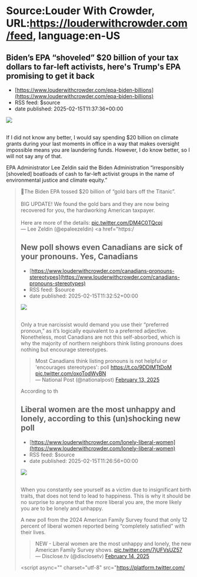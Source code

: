 # Source:Louder With Crowder, URL:https://louderwithcrowder.com/feed, language:en-US

## Biden’s EPA “shoveled” $20 billion of your tax dollars to far-left activists, here's Trump's EPA promising to get it back
 - [https://www.louderwithcrowder.com/epa-biden-billions](https://www.louderwithcrowder.com/epa-biden-billions)
 - RSS feed: $source
 - date published: 2025-02-15T11:37:36+00:00

<img src="https://www.louderwithcrowder.com/media-library/image.png?id=56501392&width=1200&height=600&coordinates=0%2C58%2C0%2C58"/><br/><br/><p>If I did not know any better, I would say spending $20 billion on climate grants during your last moments in office in a way that makes oversight impossible means you are laundering funds. However, I do know better, so I will not say any of that.</p><p>EPA Administrator Lee Zeldin said the Biden Administration “irresponsibly [shoveled] boatloads of cash to far-left activist groups in the name of environmental justice and climate equity.”</p><div class="rm-embed embed-media"><blockquote class="twitter-tweet">🚨The Biden EPA tossed $20 billion of “gold bars off the Titanic”.<br/><br/>BIG UPDATE! We found the gold bars and they are now being recovered for you, the hardworking American taxpayer.<br/><br/>Here are more of the details: <a href="https://t.co/DM4C0TQcpj">pic.twitter.com/DM4C0TQcpj</a><br/>— Lee Zeldin (@epaleezeldin) <a href="https:/

## New poll shows even Canadians are sick of your pronouns. Yes, Canadians
 - [https://www.louderwithcrowder.com/canadians-pronouns-stereotypes](https://www.louderwithcrowder.com/canadians-pronouns-stereotypes)
 - RSS feed: $source
 - date published: 2025-02-15T11:32:52+00:00

<img src="https://www.louderwithcrowder.com/media-library/image.jpg?id=56495216&width=1200&height=600&coordinates=0%2C468%2C0%2C468"/><br/><br/><p>Only a true narcissist would demand you use their “preferred pronoun,” as it’s logically equivalent to a preferred adjective. Nonetheless, most Canadians are not this self-absorbed, which is why the majority of northern neighbors think listing pronouns does nothing but encourage stereotypes.</p><div class="rm-embed embed-media"><blockquote class="twitter-tweet">Most Canadians think listing pronouns is not helpful or 'encourages stereotypes': poll <a href="https://t.co/9DDIMTtDoM">https://t.co/9DDIMTtDoM</a> <a href="https://t.co/oxoTodWyBN">pic.twitter.com/oxoTodWyBN</a><br/>— National Post (@nationalpost) <a href="https://twitter.com/nationalpost/status/1890011841851449530?ref_src=twsrc%5Etfw">February 13, 2025</a></blockquote> <script async="" charset="utf-8" src="https://platform.twitter.com/widgets.js"></script></div><p>According to th

## Liberal women are the most unhappy and lonely, according to this (un)shocking new poll
 - [https://www.louderwithcrowder.com/lonely-liberal-women](https://www.louderwithcrowder.com/lonely-liberal-women)
 - RSS feed: $source
 - date published: 2025-02-15T11:26:56+00:00

<img src="https://www.louderwithcrowder.com/media-library/image.png?id=56508589&width=1200&height=600&coordinates=0%2C42%2C0%2C43"/><br/><br/><p>When you constantly see yourself as a victim due to insignificant birth traits, that does not tend to lead to happiness. This is why it should be no surprise to anyone that the more liberal you are, the more likely you are to be lonely and unhappy. </p><p>A new poll from the 2024 American Family Survey found that only 12 percent of liberal women reported being “completely satisfied” with their lives.</p><div class="rm-embed embed-media"><blockquote class="twitter-tweet">NEW - Liberal women are the most unhappy and lonely, the new American Family Survey shows. <a href="https://t.co/7jUFVsUZ57">pic.twitter.com/7jUFVsUZ57</a><br/>— Disclose.tv (@disclosetv) <a href="https://twitter.com/disclosetv/status/1890445331780800519?ref_src=twsrc%5Etfw">February 14, 2025</a></blockquote> <script async="" charset="utf-8" src="https://platform.twitter.com/

